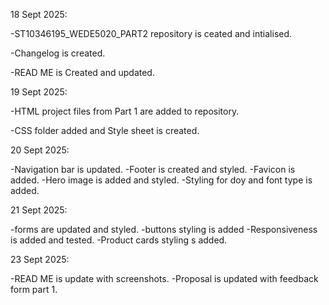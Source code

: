 18 Sept 2025:

-ST10346195_WEDE5020_PART2 repository is ceated and intialised.

-Changelog is created.

-READ ME is Created and updated.

19 Sept 2025:

-HTML project files from Part 1 are added to repository.

-CSS folder added and Style sheet is created. 


20 Sept 2025:

-Navigation bar is updated.
-Footer is created and styled.
-Favicon is added.
-Hero image is added and styled.
-Styling for doy and font type is added.


21 Sept 2025:

-forms are updated and styled.
-buttons styling is added
-Responsiveness is added and tested.
-Product cards styling s added.


23 Sept 2025:

-READ ME is update with screenshots.
-Proposal is updated with feedback form part 1.


